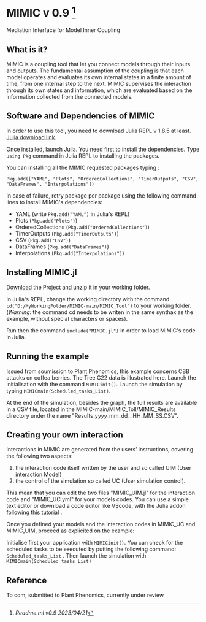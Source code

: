# MIMIC v 0.9 [^1]

Mediation Interface for Model Inner Coupling

## What is it?
MIMIC is a coupling tool that let you connect models through their inputs and outputs.
The fundamental assumption of the coupling is that each model operates and evaluates its own internal states in a finite amount of time, from one internal step to the next. MIMIC supervises the interaction through its own states and information, which are evaluated based on the information collected from the connected models.

 
  
## Software and Dependencies of MIMIC
In order to use this tool, you need to download Julia REPL v 1.8.5 at least. [Julia download link](https://julialang.org/downloads/).

Once installed, launch Julia. You need first to install the dependencies. 
Type `using Pkg` command in Julia REPL to installing the packages.


You can installing all the MIMIC requested packages typing :

`Pkg.add(["YAML", "Plots", "OrderedCollections", "TimerOutputs", "CSV", "DataFrames", "Interpolations"])`

In case of failure, retry package per package using the following command lines to install MIMIC's dependencies:
- YAML (write `Pkg.add("YAML")` in Julia's REPL)
- Plots (`Pkg.add("Plots")`)
- OrderedCollections (`Pkg.add("OrderedCollections")`)
- TimerOutputs (`Pkg.add("TimerOutputs")`)
- CSV (`Pkg.add("CSV")`)
- DataFrames (`Pkg.add("DataFrames")`)
- Interpolations (`Pkg.add("Interpolations")`)


## Installing MIMIC.jl
[Download](https://github.com/Houssem-Triki/MIMIC/archive/refs/heads/main.zip) the Project and unzip it in your working folder.

In Julia's REPL, change the working directory with the command `cd("D:/MyWorkingFolder/MIMIC-main/MIMIC_Tool")` to your working folder. 
(*Warning*: the command cd needs to be writen in the same synthax as the example, without special characters or spaces).

Run then the command `include("MIMIC.jl")` in order to load MIMIC's code in Julia.

## Running the example
Issued from soumission to Plant Phenomics, this example concerns CBB attacks on coffea berries. The Tree C22 data is illustrated here.
Launch the initialisation with the command `MIMICinit()`. 
Launch the simulation by typing `MIMICmain(Scheduled_tasks_List)`.

At the end of the simulation, besides the graph, the full results are available in a CSV file, located in the MIMIC-main/MIMIC_Toll/MIMIC_Results directory under the name  "Results_yyyy_mm_dd__HH_MM_SS.CSV".


## Creating your own interaction 
Interactions in MIMIC are generated from the users’ instructions, covering the following two aspects: 
1) the interaction code itself written by the user and so called UIM (User interaction Model) 
2) the control of the simulation so called UC (User simulation control). 

This mean that you can edit the two files "MIMIC_UIM.jl" for the interaction code and "MIMIC_UC.yml" for your models codes. 
You can use a simple text editor or download a code editor like VScode, with the Julia addon [following this tutorial](https://code.visualstudio.com/docs/languages/julia) .

Once you defined your models and the interaction codes in MIMIC_UC and MIMIC_UIM, proceed as explicited on the example: 

Initialise first your application with `MIMICinit()`.
You can check for the scheduled tasks to be executed by putting the following command: `Scheduled_tasks_List` . 
Then launch the simulation with `MIMICmain(Scheduled_tasks_List)`

## Reference
To com, submitted to Plant Phenomics, currently under review

[^1]: *Readme.ml v0.9 2023/04/21*
